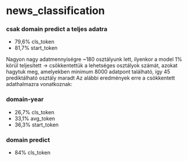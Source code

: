 # news_classification

### csak domain predict a teljes adatra
- 79,6% cls_token
- 81,7% start_token

Nagyon nagy adatmennyiségre ~180 osztályunk lett, ilyenkor a model 1% körül teljesített
-> csökkentettük a lehetséges osztályok számát, azokat hagytuk meg, amelyekben minimum 8000 adatpont található, így 45 prediktálható osztály maradt
Az alábbi eredmények erre a csökkentett adathalmazra vonatkoznak:

### domain-year
- 26,7% cls_token
- 33,1% avg_token
- 36,3% start_token

### domain predict
- 84% cls_token
